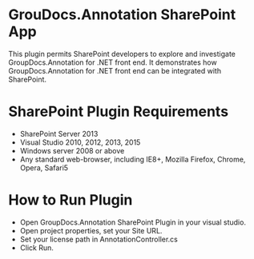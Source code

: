 # GrouDocs.Annotation SharePoint App

This plugin permits SharePoint developers to explore and investigate GroupDocs.Annotation for .NET front end. It demonstrates how GroupDocs.Annotation for .NET front end can be integrated with SharePoint.

# SharePoint Plugin Requirements

* SharePoint Server 2013
* Visual Studio 2010, 2012, 2013, 2015
* Windows server 2008 or above
* Any standard web-browser, including IE8+, Mozilla Firefox, Chrome, Opera, Safari5

# How to Run Plugin

* Open GroupDocs.Annotation SharePoint Plugin in your visual studio.
* Open project properties, set your Site URL.
* Set your license path in AnnotationController.cs
* Click Run.




